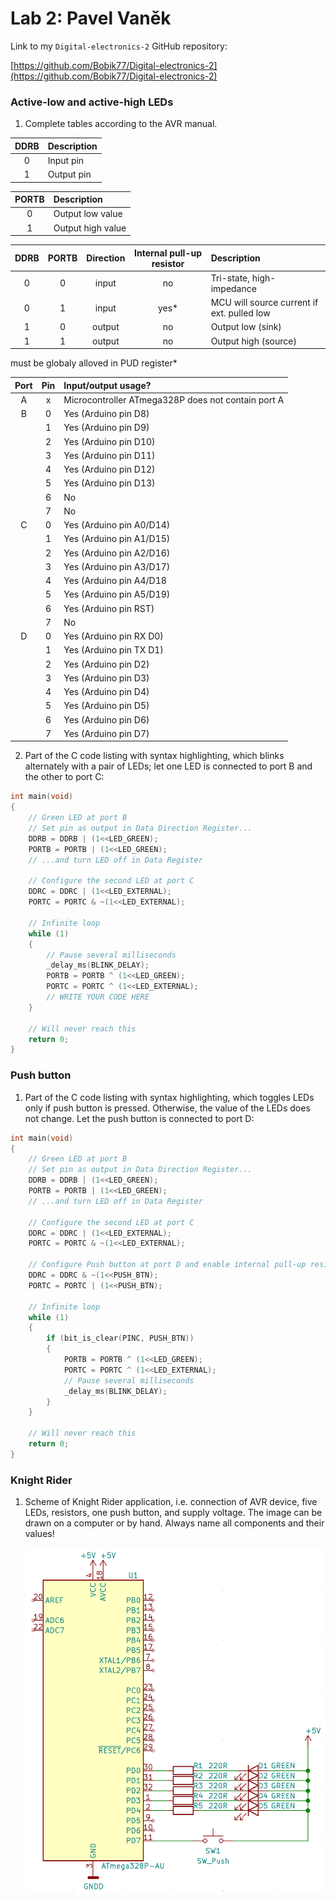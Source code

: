 # Lab 2: Pavel Vaněk

Link to my `Digital-electronics-2` GitHub repository:

   [https://github.com/Bobik77/Digital-electronics-2](https://github.com/Bobik77/Digital-electronics-2)


### Active-low and active-high LEDs

1. Complete tables according to the AVR manual.

| **DDRB** | **Description** |
| :-: | :-- |
| 0 | Input pin |
| 1 | Output pin|

| **PORTB** | **Description** |
| :-: | :-- |
| 0 | Output low value |
| 1 | Output high value|

| **DDRB** | **PORTB** | **Direction** | **Internal pull-up resistor** | **Description** |
| :-: | :-: | :-: | :-: | :-- |
| 0 | 0 | input | no | Tri-state, high-impedance |
| 0 | 1 | input | yes* | MCU will source current if ext. pulled low |
| 1 | 0 | output | no | Output low (sink) |
| 1 | 1 | output | no| Output high (source) |

must be globaly alloved in PUD register*

| **Port** | **Pin** | **Input/output usage?** |
| :-: | :-: | :-- |
| A | x | Microcontroller ATmega328P does not contain port A |
| B | 0 | Yes (Arduino pin D8) |
|   | 1 | Yes (Arduino pin D9) |
|   | 2 | Yes (Arduino pin D10) |
|   | 3 | Yes (Arduino pin D11) |
|   | 4 | Yes (Arduino pin D12) |
|   | 5 | Yes (Arduino pin D13) |
|   | 6 | No |
|   | 7 | No |
| C | 0 | Yes (Arduino pin A0/D14) |
|   | 1 | Yes (Arduino pin A1/D15) |
|   | 2 | Yes (Arduino pin A2/D16) |
|   | 3 | Yes (Arduino pin A3/D17) |
|   | 4 | Yes (Arduino pin A4/D18 |
|   | 5 | Yes (Arduino pin A5/D19) |
|   | 6 | Yes (Arduino pin RST) |
|   | 7 | No |
| D | 0 | Yes (Arduino pin RX D0) |
|   | 1 | Yes (Arduino pin TX D1) |
|   | 2 | Yes (Arduino pin D2) |
|   | 3 | Yes (Arduino pin D3) |
|   | 4 | Yes (Arduino pin D4) |
|   | 5 | Yes (Arduino pin D5) |
|   | 6 | Yes (Arduino pin D6) |
|   | 7 | Yes (Arduino pin D7) |


2. Part of the C code listing with syntax highlighting, which blinks alternately with a pair of LEDs; let one LED is connected to port B and the other to port C:

```c
int main(void)
{
    // Green LED at port B
    // Set pin as output in Data Direction Register...
    DDRB = DDRB | (1<<LED_GREEN);
    PORTB = PORTB | (1<<LED_GREEN);
    // ...and turn LED off in Data Register

    // Configure the second LED at port C
    DDRC = DDRC | (1<<LED_EXTERNAL);
    PORTC = PORTC & ~(1<<LED_EXTERNAL);

    // Infinite loop
    while (1)
    {
        // Pause several milliseconds
        _delay_ms(BLINK_DELAY);
        PORTB = PORTB ^ (1<<LED_GREEN);
        PORTC = PORTC ^ (1<<LED_EXTERNAL);
        // WRITE YOUR CODE HERE
    }

    // Will never reach this
    return 0;
}
```


### Push button

1. Part of the C code listing with syntax highlighting, which toggles LEDs only if push button is pressed. Otherwise, the value of the LEDs does not change. Let the push button is connected to port D:

```c
int main(void)
{
    // Green LED at port B
    // Set pin as output in Data Direction Register...
    DDRB = DDRB | (1<<LED_GREEN);
    PORTB = PORTB | (1<<LED_GREEN);
    // ...and turn LED off in Data Register

    // Configure the second LED at port C
    DDRC = DDRC | (1<<LED_EXTERNAL);
    PORTC = PORTC & ~(1<<LED_EXTERNAL);

    // Configure Push button at port D and enable internal pull-up resistor
    DDRC = DDRC & ~(1<<PUSH_BTN);
    PORTC = PORTC | (1<<PUSH_BTN);

    // Infinite loop
    while (1)
    {
        if (bit_is_clear(PINC, PUSH_BTN))
        {
            PORTB = PORTB ^ (1<<LED_GREEN);
            PORTC = PORTC ^ (1<<LED_EXTERNAL);
            // Pause several milliseconds
            _delay_ms(BLINK_DELAY);
        }
    }

    // Will never reach this
    return 0;
}
```


### Knight Rider

1. Scheme of Knight Rider application, i.e. connection of AVR device, five LEDs, resistors, one push button, and supply voltage. The image can be drawn on a computer or by hand. Always name all components and their values!

   ![your figure](scheme_rider.png)